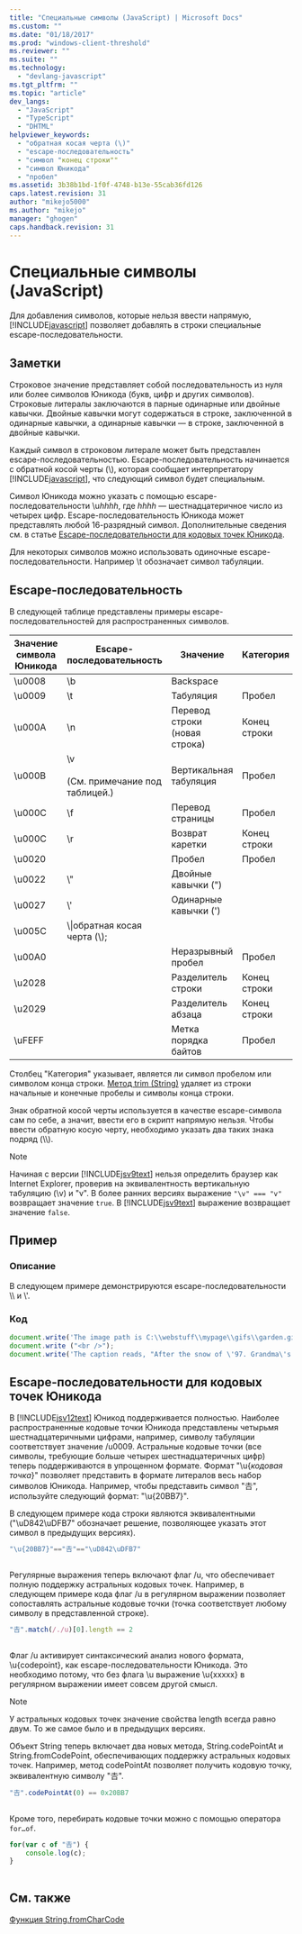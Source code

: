 ```yaml
---
title: "Специальные символы (JavaScript) | Microsoft Docs"
ms.custom: ""
ms.date: "01/18/2017"
ms.prod: "windows-client-threshold"
ms.reviewer: ""
ms.suite: ""
ms.technology: 
  - "devlang-javascript"
ms.tgt_pltfrm: ""
ms.topic: "article"
dev_langs: 
  - "JavaScript"
  - "TypeScript"
  - "DHTML"
helpviewer_keywords: 
  - "обратная косая черта (\)"
  - "escape-последовательность"
  - "символ "конец строки""
  - "символ Юникода"
  - "пробел"
ms.assetid: 3b38b1bd-1f0f-4748-b13e-55cab36fd126
caps.latest.revision: 31
author: "mikejo5000"
ms.author: "mikejo"
manager: "ghogen"
caps.handback.revision: 31
---
```

# Специальные символы (JavaScript)
Для добавления символов, которые нельзя ввести напрямую, [!INCLUDE[javascript](../../javascript/includes/javascript-md.md)] позволяет добавлять в строки специальные escape\-последовательности.  
  
## Заметки  
 Строковое значение представляет собой последовательность из нуля или более символов Юникода \(букв, цифр и других символов\).  Строковые литералы заключаются в парные одинарные или двойные кавычки.  Двойные кавычки могут содержаться в строке, заключенной в одинарные кавычки,  а одинарные кавычки — в строке, заключенной в двойные кавычки.  
  
 Каждый символ в строковом литерале может быть представлен escape\-последовательностью.   Escape\-последовательность начинается с обратной косой черты \(\\\), которая сообщает интерпретатору [!INCLUDE[javascript](../../javascript/includes/javascript-md.md)], что следующий символ будет специальным.  
  
 Символ Юникода можно указать с помощью escape\-последовательности \\u*hhhh*, где *hhhh* — шестнадцатеричное число из четырех цифр.  Escape\-последовательность Юникода может представлять любой 16\-разрядный символ.  Дополнительные сведения см. в статье [Escape-последовательности для кодовых точек Юникода](#CodePoint).  
  
 Для некоторых символов можно использовать одиночные escape\-последовательности.  Например \\t обозначает символ табуляции.  
  
## Escape\-последовательность  
 В следующей таблице представлены примеры escape\-последовательностей для распространенных символов.  
  
|Значение символа Юникода|Escape\-последовательность|Значение|Категория|  
|------------------------------|--------------------------------|--------------|---------------|  
|\\u0008|\\b|Backspace||  
|\\u0009|\\t|Табуляция|Пробел|  
|\\u000A|\\n|Перевод строки \(новая строка\)|Конец строки|  
|\\u000B|\\v<br /><br /> \(См. примечание под таблицей.\)|Вертикальная табуляция|Пробел|  
|\\u000C|\\f|Перевод страницы|Пробел|  
|\\u000C|\\r|Возврат каретки|Конец строки|  
|\\u0020||Пробел|Пробел|  
|\\u0022|\\"|Двойные кавычки \("\)||  
|\\u0027|\\'|Одинарные кавычки \('\)||  
|\\u005C|\\\\|обратная косая черта \(\\\);||  
|\\u00A0||Неразрывный пробел|Пробел|  
|\\u2028||Разделитель строки|Конец строки|  
|\\u2029||Разделитель абзаца|Конец строки|  
|\\uFEFF||Метка порядка байтов|Пробел|  
  
 Столбец "Категория" указывает, является ли символ пробелом или символом конца строки.  [Метод trim \(String\)](../../javascript/reference/trim-method-string-javascript.md) удаляет из строки начальные и конечные пробелы и символы конца строки.  
  
 Знак обратной косой черты используется в качестве escape\-символа сам по себе,  а значит, ввести его в скрипт напрямую нельзя.  Чтобы ввести обратную косую черту, необходимо указать два таких знака подряд \(\\\\\).  
  
> [!NOTE]
>  Начиная с версии [!INCLUDE[jsv9text](../../javascript/includes/jsv9text-md.md)] нельзя определить браузер как Internet Explorer, проверив на эквивалентность вертикальную табуляцию \(\\v\) и "v".   В более ранних версиях выражение `"\v" === "v"` возвращает значение `true`.  В [!INCLUDE[jsv9text](../../javascript/includes/jsv9text-md.md)] выражение возвращает значение `false`.  
  
## Пример  
  
### Описание  
 В следующем примере демонстрируются escape\-последовательности \\\\ и \\'.  
  
### Код  
  
```javascript  
document.write('The image path is C:\\webstuff\\mypage\\gifs\\garden.gif.');  
document.write ("<br />");  
document.write('The caption reads, "After the snow of \'97. Grandma\'s house is covered."');  
```  
  
<a name="CodePoint"></a>   
## Escape\-последовательности для кодовых точек Юникода  
 В [!INCLUDE[jsv12text](../../javascript/includes/jsv12text-md.md)] Юникод поддерживается полностью.  Наиболее распространенные кодовые точки Юникода представлены четырьмя шестнадцатеричными цифрами, например, символу табуляции соответствует значение \/u0009.  Астральные кодовые точки \(все символы, требующие больше четырех шестнадцатеричных цифр\) теперь поддерживаются в упрощенном формате.  Формат "\\u{*кодовая точка*}" позволяет представить в формате литералов весь набор символов Юникода.  Например, чтобы представить символ "𠮷", используйте следующий формат: "\\u{20BB7}".  
  
 В следующем примере кода строки являются эквивалентными  \("\\uD842\\uDFB7" обозначает решение, позволяющее указать этот символ в предыдущих версиях\).  
  
```javascript  
"\u{20BB7}"=="𠮷"=="\uD842\uDFB7"  
  
```  
  
 Регулярные выражения теперь включают флаг \/u, что обеспечивает полную поддержку астральных кодовых точек.  Например, в следующем примере кода флаг \/u в регулярном выражении позволяет сопоставлять астральные кодовые точки \(точка соответствует любому символу в представленной строке\).  
  
```javascript  
"𠮷".match(/./u)[0].length == 2  
  
```  
  
 Флаг \/u активирует синтаксический анализ нового формата, \\u{codepoint}, как escape\-последовательности Юникода.  Это необходимо потому, что без флага \\u выражение \\u{xxxxx} в регулярном выражении имеет совсем другой смысл.  
  
> [!NOTE]
>  У астральных кодовых точек значение свойства length всегда равно двум.  То же самое было и в предыдущих версиях.  
  
 Объект String теперь включает два новых метода, String.codePointAt и String.fromCodePoint, обеспечивающих поддержку астральных кодовых точек.  Например, метод codePointAt позволяет получить кодовую точку, эквивалентную символу "𠮷".  
  
```javascript  
"𠮷".codePointAt(0) == 0x20BB7  
  
```  
  
 Кроме того, перебирать кодовые точки можно с помощью оператора `for…of`.  
  
```javascript  
for(var c of "𠮷") {  
    console.log(c);  
}  
  
```  
  
## См. также  
 [Функция String.fromCharCode](../../javascript/reference/string-fromcharcode-function-javascript.md)